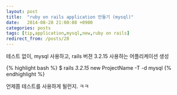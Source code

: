 ```yaml
---
layout: post
title:  "ruby on rails application 만들기 (mysql)"
date:   2014-08-28 21:00:08 +0900
categories: posts
tags: [tip,application,mysql,new,ruby on rails]
redirect_from: /posts/28
--- 
```

테스트 없이, mysql 사용하고, rails 버젼 3.2.15 사용하는 어플리케이션 생성 

{% highlight bash %}
$ rails _3.2.15_ new ProjectName -T -d mysql
{% endhighlight %}

언제쯤 테스트를 사용하게 될런지. ㅋㅋ
